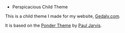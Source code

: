 * Perspicacious Child Theme

This is a child theme I made for my website, [Gedaly.com](http://gedaly.com).

It is based on the [Ponder Theme](http://pondertheme.com) by [Paul Jarvis](https://pjrvs.com/wordpress/).
